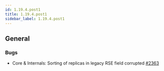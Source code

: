 ```yaml
---
id: 1.19.4.post1
title: 1.19.4.post1
sidebar_label: 1.19.4.post1
---
```



## General

### Bugs

-   Core & Internals: Sorting of replicas in legacy RSE field corrupted
    [\#2363](https://github.com/rucio/rucio/issues/2363)
